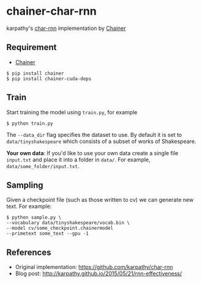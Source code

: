 # chainer-char-rnn
karpathy's [char-rnn](https://github.com/karpathy/char-rnn) implementation by [Chainer](https://github.com/pfnet/chainer)


## Requirement
- [Chainer](https://github.com/pfnet/chainer)
```
$ pip install chainer
$ pip install chainer-cuda-deps
```

## Train
Start training the model using `train.py`, for example

```
$ python train.py
```

The `--data_dir` flag specifies the dataset to use. By default it is set to `data/tinyshakespeare` which consists of a subset of works of Shakespeare.

**Your own data**: If you'd like to use your own data create a single file `input.txt` and place it into a folder in `data/`. For example, `data/some_folder/input.txt`.



## Sampling
Given a checkpoint file (such as those written to cv) we can generate new text. For example:
```
$ python sample.py \
--vocabulary data/tinyshakespeare/vocab.bin \
--model cv/some_checkpoint.chainermodel
--primetext some_text --gpu -1
```
## References
- Original implementation: https://github.com/karpathy/char-rnn
- Blog post: http://karpathy.github.io/2015/05/21/rnn-effectiveness/
